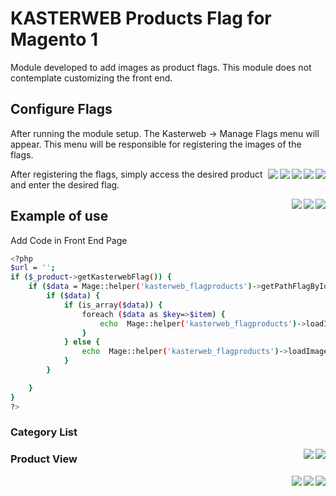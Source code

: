 # KASTERWEB Products Flag for Magento 1
Module developed to add images as product flags.
This module does not contemplate customizing the front end.

## Configure Flags
After running the module setup. The Kasterweb -> Manage Flags menu will appear.
This menu will be responsible for registering the images of the flags.

<img align="right" src="doc/images/admin-step1.png">
<img align="right" src="doc/images/admin-step2.png">
<img align="right" src="doc/images/admin-step3.png">
<img align="right" src="doc/images/admin-step4.png">
<img align="right" src="doc/images/admin-step5.png">

After registering the flags, simply access the desired product and enter the desired flag.

<img align="right" src="doc/images/admin-step6.png">
<img align="right" src="doc/images/admin-step7.png">
<img align="right" src="doc/images/admin-step8.png">


## Example of use
Add Code in Front End Page
```sh
<?php
$url = '';
if ($_product->getKasterwebFlag()) {
    if ($data = Mage::helper('kasterweb_flagproducts')->getPathFlagById($_product->getKasterwebFlag())) {
        if ($data) {
            if (is_array($data)) {
                foreach ($data as $key=>$item) {
                    echo  Mage::helper('kasterweb_flagproducts')->loadImageFlag($item,$_product,($key*10));
                }
            } else {
                echo  Mage::helper('kasterweb_flagproducts')->loadImageFlag($data,$_product);
            }
        }

    }
}
?>
```

### Category List


<img align="right" src="doc/images/categories-products-grid.png">
<img align="right" src="doc/images/categories-products-list.png">


### Product View


<img align="right" src="doc/images/product-view.png">
<img align="right" src="doc/images/products-upsell.png">
<img align="right" src="doc/images/products-relateds.png">
